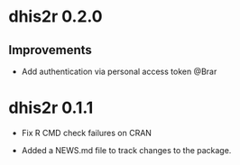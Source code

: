# dhis2r 0.2.0

## Improvements 

* Add authentication via personal access token @Brar

# dhis2r 0.1.1

* Fix R CMD check failures on CRAN

* Added a NEWS.md file to track changes to the package.
